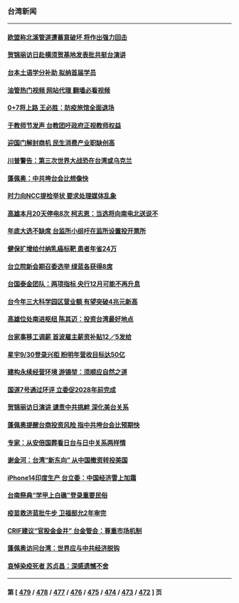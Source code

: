 ### 台湾新闻
---
#### [欧盟称北溪管道遭蓄意破坏 将作出强力回击](../../pages/ncid1349361/n13834722.md?09290845) 
#### [贺锦丽访日赴横须贺基地发表批共挺台演讲](../../pages/ncid1349361/n13834622.md?09290845) 
#### [台本土语学分补助 拟纳首届学员](../../pages/ncid1349361/n13834664.md?09290845) 
#### [油管热门视频 网站代理 翻墙必看视频](http://209.222.30.114:81/youtube.html?09290845)
#### [0+7将上路 王必胜：防疫旅馆全面退场](../../pages/ncid1349361/n13834663.md?09290845) 
#### [于教师节发声 台教团吁政府正视教师权益](../../pages/ncid1349361/n13834666.md?09290845) 
#### [迎国门解封商机 民生消费产业职缺创高](../../pages/ncid1349361/n13834668.md?09290845) 
#### [川普警告：第三次世界大战恐在台湾或乌克兰](../../pages/ncid1349361/n13834624.md?09290845) 
#### [蓬佩奥：中共垮台会比想像快](../../pages/ncid1349361/n13834629.md?09290845) 
#### [时力向NCC提检举状 要求处理媒体乱象](../../pages/ncid1349361/n13834631.md?09290845) 
#### [高雄本月20天停电8次 柯志恩：当选将向南电北送说不](../../pages/ncid1349361/n13834567.md?09290845) 
#### [年底大选不缺席 台监所小组吁在监所设置投开票所](../../pages/ncid1349361/n13834566.md?09290845) 
#### [健保扩增给付纳乳癌标靶 患者年省24万](../../pages/ncid1349361/n13834571.md?09290845) 
#### [台立院新会期召委选举 绿蓝各获得8席](../../pages/ncid1349361/n13834569.md?09290845) 
#### [台国泰金团队：两项指标 央行12月可能不再升息](../../pages/ncid1349361/n13834550.md?09290845) 
#### [台今年三大科学园区营业额 有望突破4兆元新高](../../pages/ncid1349361/n13834526.md?09290845) 
#### [高雄位处南进枢纽 陈其迈：投资台湾最好地点](../../pages/ncid1349361/n13834493.md?09290845) 
#### [台家事移工调薪 首波雇主薪资补贴12／5发给](../../pages/ncid1349361/n13834518.md?09290845) 
#### [星宇9/30登录兴柜 盼明年营收目标达50亿](../../pages/ncid1349361/n13834519.md?09290845) 
#### [建构永续经营环境 游锡堃：须顺应自然之道](../../pages/ncid1349361/n13834479.md?09290845) 
#### [国道7号通过环评 立委促2028年前完成](../../pages/ncid1349361/n13834478.md?09290845) 
#### [贺锦丽访日演讲 谴责中共挑衅 深化美台关系](../../pages/ncid1349361/n13834465.md?09290845) 
#### [蓬佩奥提醒台商投资风险 指中共垮台会比预期快](../../pages/ncid1349361/n13834260.md?09290845) 
#### [专家：从安倍国葬看日台与日中关系两样情](../../pages/ncid1349361/n13834121.md?09290845) 
#### [谢金河：台湾“新东向” 从中国撤资转投美国](../../pages/ncid1349361/n13833689.md?09290845) 
#### [iPhone14印度生产 台立委：中国经济雪上加霜](../../pages/ncid1349361/n13833738.md?09290845) 
#### [台南祭典“学甲上白礁”登录重要民俗](../../pages/ncid1349361/n13833856.md?09290845) 
#### [疫苗救济蓝批牛步 卫福部允2年审完](../../pages/ncid1349361/n13833860.md?09290845) 
#### [CRIF建议“官股金金并” 台金管会：尊重市场机制](../../pages/ncid1349361/n13833838.md?09290845) 
#### [蓬佩奥访问台湾：世界应与中共经济脱钩](../../pages/ncid1349361/n13833655.md?09290845) 
#### [哀悼染疫死者 苏贞昌：深感遗憾不舍](../../pages/ncid1349361/n13833849.md?09290845) 

---
#### 第 [ [479](./479.md?09290845) / [478](./478.md?09290845) / [477](./477.md?09290845) / [476](./476.md?09290845) / [475](./475.md?09290845) / [474](./474.md?09290845) / [473](./473.md?09290845) / [472](./472.md?09290845) ] 页
